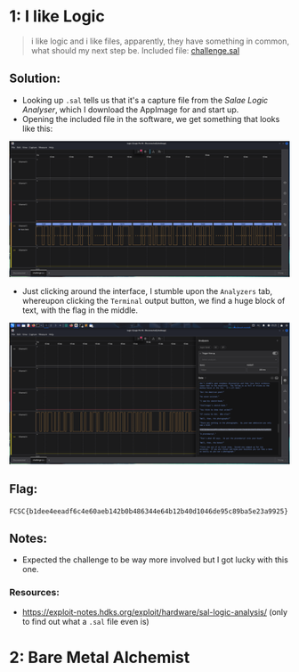 # 1: I like Logic
> i like logic and i like files, apparently, they have something in common, what should my next step be.
Included file: [challenge.sal](assets_hardware/challenge.sal)
## Solution:
- Looking up `.sal` tells us that it's a capture file from the *Salae Logic Analyser*, which I download the AppImage for and start up.
- Opening the included file in the software, we get something that looks like this:

![](assets_hardware/graph.png)

- Just clicking around the interface, I stumble upon the `Analyzers` tab, whereupon clicking the `Terminal` output button, we find a huge block of text, with the flag in the middle.

![](assets_hardware/terminal.png)

## Flag:
`FCSC{b1dee4eeadf6c4e60aeb142b0b486344e64b12b40d1046de95c89ba5e23a9925}`
## Notes:
- Expected the challenge to be way more involved but I got lucky with this one.
### Resources:
- https://exploit-notes.hdks.org/exploit/hardware/sal-logic-analysis/ (only to find out what a `.sal` file even is)

# 2: Bare Metal Alchemist
>
